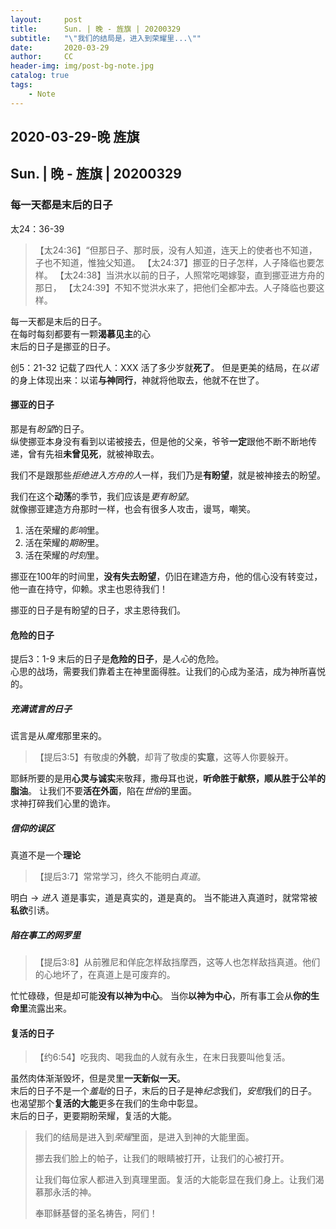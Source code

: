 ```yaml
---
layout:     post
title:      Sun. | 晚 - 旌旗 | 20200329
subtitle:   "\"我们的结局是，进入到荣耀里...\""
date:       2020-03-29
author:     CC
header-img: img/post-bg-note.jpg
catalog: true
tags:
    - Note
---
```


## 2020-03-29-晚 旌旗

## Sun. | 晚 - 旌旗 | 20200329

### 每一天都是末后的日子

太24：36-39
> 【太24:36】“但那日子、那时辰，没有人知道，连天上的使者也不知道，子也不知道，惟独父知道。
> 【太24:37】挪亚的日子怎样，人子降临也要怎样。
> 【太24:38】当洪水以前的日子，人照常吃喝嫁娶，直到挪亚进方舟的那日，
> 【太24:39】不知不觉洪水来了，把他们全都冲去。人子降临也要这样。  

每一天都是末后的日子。  
在每时每刻都要有一颗**渴慕见主**的心  
末后的日子是挪亚的日子。

创5：21-32
记载了四代人：XXX 活了多少岁就**死了**。
但是更美的结局，在*以诺*的身上体现出来：以诺**与神同行**，神就将他取去，他就不在世了。

#### 挪亚的日子

那是有*盼望*的日子。  
纵使挪亚本身没有看到以诺被接去，但是他的父亲，爷爷**一定**跟他不断不断地传递，曾有先祖**未曾见死**，就被神取去。  

我们不是跟那些*拒绝进入方舟的人*一样，我们乃是**有盼望**，就是被神接去的盼望。  

我们在这个**动荡**的季节，我们应该是*更有盼望*。  
就像挪亚建造方舟那时一样，也会有很多人攻击，谩骂，嘲笑。  

1. 活在荣耀的*影响*里。
2. 活在荣耀的*期盼*里。
3. 活在荣耀的*时刻*里。

挪亚在100年的时间里，**没有失去盼望**，仍旧在建造方舟，他的信心没有转变过，他一直在持守，仰赖。求主也恩待我们！

挪亚的日子是有盼望的日子，求主恩待我们。

#### 危险的日子

提后3：1-9
末后的日子是**危险的日子**，是*人心*的危险。  
心思的战场，需要我们靠着主在神里面得胜。让我们的心成为圣洁，成为神所喜悦的。  

##### 充满*谎言*的日子

谎言是从*魔鬼*那里来的。
> 【提后3:5】有敬虔的**外貌**，却背了敬虔的**实意**，这等人你要躲开。

耶稣所要的是用**心灵与诚实**来敬拜，撒母耳也说，**听命胜于献祭，顺从胜于公羊的脂油**。
让我们不要**活在外面**，陷在*世俗*的里面。  
求神打碎我们心里的诡诈。

##### 信仰的*误区*

真道不是一个**理论**
> 【提后3:7】常常学习，终久不能明白*真道*。

明白 -> *进入*
道是事实，道是真实的，道是真的。
当不能进入真道时，就常常被**私欲**引诱。

##### 陷在*事工*的网罗里

> 【提后3:8】从前雅尼和佯庇怎样敌挡摩西，这等人也怎样敌挡真道。他们的心地坏了，在真道上是可废弃的。

忙忙碌碌，但是却可能**没有以神为中心**。
当你**以神为中心**，所有事工会从**你的生命里**流露出来。

#### 复活的日子

> 【约6:54】吃我肉、喝我血的人就有永生，在末日我要叫他复活。

虽然肉体渐渐毁坏，但是灵里**一天新似一天**。  
末后的日子不是一个*羞耻*的日子，末后的日子是神*纪念*我们，*安慰*我们的日子。  
也渴望那个**复活的大能**更多在我们的生命中彰显。  
末后的日子，更要期盼荣耀，复活的大能。

> 我们的结局是进入到*荣耀*里面，是进入到神的大能里面。
>
> 挪去我们脸上的帕子，让我们的眼睛被打开，让我们的心被打开。
>
> 让我们每位家人都进入到真理里面。复活的大能彰显在我们身上。让我们渴慕那永活的神。
>
> 奉耶稣基督的圣名祷告，阿们！
